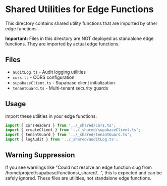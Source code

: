 # Shared Utilities for Edge Functions

This directory contains shared utility functions that are imported by other edge functions.

**Important:** Files in this directory are NOT deployed as standalone edge functions. They are imported by actual edge functions.

## Files

- `auditLog.ts` - Audit logging utilities
- `cors.ts` - CORS configuration
- `supabaseClient.ts` - Supabase client initialization
- `tenantGuard.ts` - Multi-tenant security guards

## Usage

Import these utilities in your edge functions:

```typescript
import { corsHeaders } from '../_shared/cors.ts';
import { createClient } from '../_shared/supabaseClient.ts';
import { tenantGuard } from '../_shared/tenantGuard.ts';
import { logAudit } from '../_shared/auditLog.ts';
```

## Warning Suppression

If you see warnings like "Could not resolve an edge function slug from /home/project/supabase/functions/_shared/...", this is expected and can be safely ignored. These files are utilities, not standalone edge functions.
